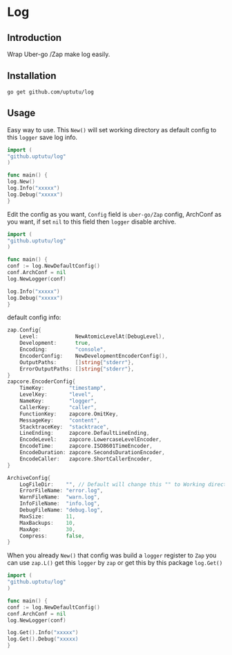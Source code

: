 # Log

## Introduction

Wrap Uber-go /Zap make log easily.

## Installation

```shell
go get github.com/uptutu/log
```

## Usage

Easy way to use. This `New()` will set working directory as default config to this `logger` save log info.

```go
import (
"github.uptutu/log"
)

func main() {
log.New()
log.Info("xxxxx")
log.Debug("xxxxx")
}
```

Edit the config as you want, `Config` field is `uber-go/Zap` config, ArchConf as you want, if set `nil` to this field
then
`logger` disable archive.

```go
import (
"github.uptutu/log"
)

func main() {
conf := log.NewDefaultConfig()
conf.ArchConf = nil
log.NewLogger(conf)

log.Info("xxxxx")
log.Debug("xxxxx")
}
```

default config info:

```go
zap.Config{
    Level:            NewAtomicLevelAt(DebugLevel),
    Development:      true,
    Encoding:         "console",
    EncoderConfig:    NewDevelopmentEncoderConfig(),
    OutputPaths:      []string{"stderr"},
    ErrorOutputPaths: []string{"stderr"},
}
zapcore.EncoderConfig{
    TimeKey:        "timestamp",
    LevelKey:       "level",
    NameKey:        "logger",
    CallerKey:      "caller",
    FunctionKey:    zapcore.OmitKey,
    MessageKey:     "content",
    StacktraceKey:  "stacktrace",
    LineEnding:     zapcore.DefaultLineEnding,
    EncodeLevel:    zapcore.LowercaseLevelEncoder,
    EncodeTime:     zapcore.ISO8601TimeEncoder,
    EncodeDuration: zapcore.SecondsDurationEncoder,
    EncodeCaller:   zapcore.ShortCallerEncoder,
}

ArchiveConfig{
    LogFileDir:    "", // Default will change this "" to Working directory
    ErrorFileName: "error.log",
    WarnFileName:  "warn.log",
    InfoFileName:  "info.log",
    DebugFileName: "debug.log",
    MaxSize:       11,
    MaxBackups:    10,
    MaxAge:        30,
    Compress:      false,
}

```

When you already `New()` that config was build a `logger` register to `Zap`
you can use `zap.L()` get this `logger` by `zap` or get this by this package `log.Get()`

```go
import (
"github.uptutu/log"
)

func main() {
conf := log.NewDefaultConfig()
conf.ArchConf = nil
log.NewLogger(conf)

log.Get().Info("xxxxx")
log.Get().Debug("xxxxx)
}
```